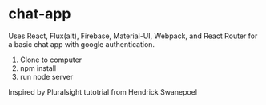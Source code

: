 # chat-app
Uses React, Flux(alt), Firebase, Material-UI, Webpack, and React Router for a basic chat app with google authentication.

1. Clone to computer
2. npm install 
3. run node server 

Inspired by Pluralsight tutotrial from Hendrick Swanepoel
